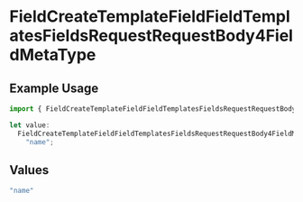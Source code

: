 # FieldCreateTemplateFieldFieldTemplatesFieldsRequestRequestBody4FieldMetaType

## Example Usage

```typescript
import { FieldCreateTemplateFieldFieldTemplatesFieldsRequestRequestBody4FieldMetaType } from "@documenso/sdk-typescript/models/operations";

let value:
  FieldCreateTemplateFieldFieldTemplatesFieldsRequestRequestBody4FieldMetaType =
    "name";
```

## Values

```typescript
"name"
```
